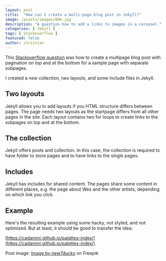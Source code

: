 ```yaml
---
layout: post
title:  "How can I create a multi-page blog post in Jekyll?"
image: /assets/images/806.jpg
description: "A question how to add a links to images in a carousel."
categories: [ Jekyll ]
tags: [ Stackoverflow ]
featured: false
author: christian
---
```


This [Stackoverflow question](https://stackoverflow.com/questions/74813094/how-can-i-create-a-multi-page-blog-post-in-jekyll/74869733#comment132162516_74869733) was how to create a multipage blog post with pagination on top and at the bottom for a sample page with separate subpages. 

I created a new collection, two layouts, and some include files in Jekyll. 

## Two layouts

Jekyll allows you to add layouts if you HTML structure differs between pages. The page needs two layouts as the startpage differs from all other pages in the site. Each layout contains two for loops to create links to the subpages on top and at the bottom. 

## The collection

Jekyll offers posts and collection. In this case, the collection is required to have folder to store pages and to have links to the single pages.

## Includes

Jekyll has includes for shared content. The pages share some content in different places, e.g. the page about Wes and the other artists, depending on which link you click.

## Example

Here's the resulting example using some hacky, not styled, and not optimized. But at least, it should be good to transfer the idea: 

[https://cadamini.github.io/palattes-index/](https://cadamini.github.io/palettes-index/)

Post image: <a href="https://www.freepik.com/free-vector/blue-round-modern-annual-report-template_1111040.htm#query=cover&position=2&from_view=keyword">Image by new7ducks</a> on Freepik